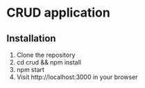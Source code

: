 # CRUD application

## Installation
1) Clone the repository
2) cd crud && npm install
3) npm start
4) Visit http://localhost:3000 in your browser